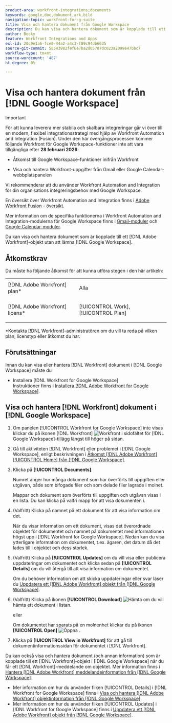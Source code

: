 ```yaml
---
product-area: workfront-integrations;documents
keywords: google,doc,dokument,ark,bild
navigation-topic: workfront-for-g-suite
title: Visa och hantera dokument från Google Workspace
description: Du kan visa och hantera dokument som är kopplade till ett [!DNL Adobe Workfront] objekt utan att behöva lämna Google Workspace.
author: Becky
feature: Workfront Integrations and Apps
exl-id: 20c9e1a6-fce0-44a2-a4c3-f89c94db6635
source-git-commit: 58543982fef6e7ba2d05787dc023a2099e47bbc7
workflow-type: tm+mt
source-wordcount: '487'
ht-degree: 0%

---
```


# Visa och hantera dokument från [!DNL Google Workspace]

>[!IMPORTANT]
>
>För att kunna leverera mer stabila och skalbara integreringar går vi över till en modern, flexibel integrationsstrategi med hjälp av Workfront Automation and Integration (Fusion). Under den här övergångsprocessen kommer följande Workfront för Google Workspace-funktioner inte att vara tillgängliga efter **28 februari 2026**:
>
>* Åtkomst till Google Workspace-funktioner inifrån Workfront
>
>* Visa och hantera Workfront-uppgifter från Gmail eller Google Calendar-webbplatspanelen
>
>Vi rekommenderar att du använder Workfront Automation and Integration för din organisations integreringsbehov med Google Workspace.
>
>En översikt över Workfront Automation and Integration finns i [Adobe Workfront Fusion - översikt](https://experienceleague.adobe.com/sv/docs/workfront-fusion/using/get-started-with-fusion/understand-workfront-fusion/workfront-fusion-overview).
>
>Mer information om de specifika funktionerna i Workfront Automation and Integration-modulerna för Google Workspace finns i [Gmail-moduler](https://experienceleague.adobe.com/sv/docs/workfront-fusion/using/references/apps-and-their-modules/third-party-app-connectors/gmail-modules) och [Google Calendar-moduler](https://experienceleague.adobe.com/sv/docs/workfront-fusion/using/references/apps-and-their-modules/third-party-app-connectors/google-calendar-modules).

Du kan visa och hantera dokument som är kopplade till ett [!DNL Adobe Workfront]-objekt utan att lämna [!DNL Google Workspace].

## Åtkomstkrav

Du måste ha följande åtkomst för att kunna utföra stegen i den här artikeln:

<table style="table-layout:auto"> 
 <col> 
 <col> 
 <tbody> 
  <tr> 
   <td role="rowheader">[!DNL Adobe Workfront] plan*</td> 
   <td> <p>Alla</p> </td> 
  </tr> 
  <tr> 
   <td role="rowheader">[!DNL Adobe Workfront] licens*</td> 
   <td> <p>[!UICONTROL Work], [!UICONTROL Plan]</p> </td> 
  </tr> 
 </tbody> 
</table>

&#42;Kontakta [!DNL Workfront]-administratören om du vill ta reda på vilken plan, licenstyp eller åtkomst du har.

## Förutsättningar

Innan du kan visa eller hantera [!DNL Workfront] dokument i [!DNL Google Workspace] måste du

* Installera [!DNL Workfront for Google Workspace]\
   Instruktioner finns i [Installera [!DNL Adobe Workfront for Google Workspace]](../../workfront-integrations-and-apps/workfront-for-g-suite/install-workfront-for-gsuite.md).

## Visa och hantera [!DNL Workfront] dokument i [!DNL Google Workspace]

1. Om panelen [!UICONTROL Workfront for Google Workspace] inte visas klickar du på ikonen [!DNL Workfront] ![Workfront ](assets/wf-lion-icon.png) i sidofältet för [!DNL Google Workspace]-tillägg längst till höger på sidan.
1. Gå till aktiviteten [!DNL Workfront] eller problemet i [!DNL Google Workspace], enligt beskrivningen i [Åtkomst [!DNL Adobe Workfront] [!UICONTROL Home] från  [!DNL Google Workspace]](../../workfront-integrations-and-apps/workfront-for-g-suite/access-wf-home-content-from-g-suite.md).
1. Klicka på **[!UICONTROL Documents]**.

   Numret anger hur många dokument som har överförts till uppgiften eller utgåvan, både som bifogade filer och som delade filer lagrade i molnet.

   Mappar och dokument som överförts till uppgiften och utgåvan visas i en lista. Du kan klicka på valfri mapp för att visa dokumenten i.

1. (Valfritt) Klicka på namnet på ett dokument för att visa information om det.

   När du visar information om ett dokument, visas det överordnade objektet för dokumentet och namnet på dokumentet med informationen högst upp i [!DNL Workfront for Google Workspace]. Nedan kan du visa ytterligare information om dokumentet, t.ex. ägaren, det datum då det lades till i objektet och dess storlek.

1. (Valfritt) Klicka på **[!UICONTROL Updates]** om du vill visa eller publicera uppdateringar om dokumentet och klicka sedan på **[!UICONTROL Details]** om du vill återgå till att visa information om dokumentet.

   Om du behöver information om att skicka uppdateringar eller svar läser du [Uppdatera ett [!DNL Adobe Workfront] objekt från [!DNL Google Workspace]](../../workfront-integrations-and-apps/workfront-for-g-suite/update-a-workfront-object-in-gsuite.md).

1. (Valfritt) Klicka på ikonen **[!UICONTROL Download]** ![Hämta ](assets/download-icon.png) om du vill hämta ett dokument i listan.

   eller

   Om dokumentet har sparats på en molnenhet klickar du på ikonen **[!UICONTROL Open]** ![Öppna ](assets/open-icon.png) .

1. Klicka på **[!UICONTROL View in Workfront]** för att gå till dokumentinformationssidan för dokumentet i [!DNL Workfront].

Du kan också visa och hantera dokument (och annan information) som är kopplade till ett [!DNL Workfront]-objekt i [!DNL Google Workspace] när du får ett [!DNL Workfront]-meddelande om objektet. Mer information finns i [Hantera [!DNL Adobe Workfront] meddelandeinformation från [!DNL Google Workspace]](../../workfront-integrations-and-apps/workfront-for-g-suite/manage-wf-email-notification-details-in-gsuite.md).

* Mer information om hur du använder fliken [!UICONTROL Details] i [!DNL Workfront for Google Workspace] finns i [Visa och hantera  [!DNL Adobe Workfront] objektinformation från [!DNL Google Workspace]](../../workfront-integrations-and-apps/workfront-for-g-suite/view-manage-work-item-details-in-gsuite.md).
* Mer information om hur du använder fliken [!UICONTROL Updates] i [!DNL Workfront for Google Workspace] finns i [Uppdatera ett [!DNL Adobe Workfront] objekt från [!DNL Google Workspace]](../../workfront-integrations-and-apps/workfront-for-g-suite/update-a-workfront-object-in-gsuite.md).
